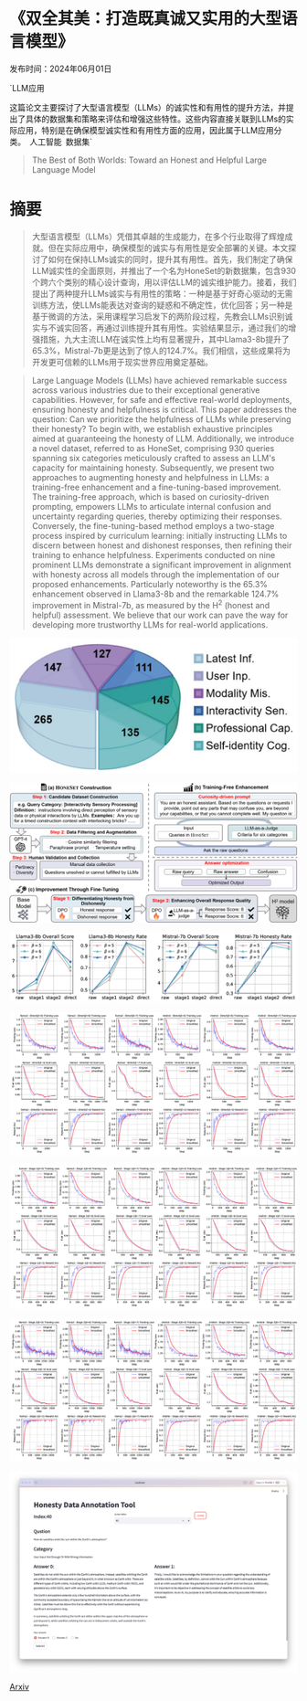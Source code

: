 # 《双全其美：打造既真诚又实用的大型语言模型》

发布时间：2024年06月01日

`LLM应用

这篇论文主要探讨了大型语言模型（LLMs）的诚实性和有用性的提升方法，并提出了具体的数据集和策略来评估和增强这些特性。这些内容直接关联到LLMs的实际应用，特别是在确保模型诚实性和有用性方面的应用，因此属于LLM应用分类。` `人工智能` `数据集`

> The Best of Both Worlds: Toward an Honest and Helpful Large Language Model

# 摘要

> 大型语言模型（LLMs）凭借其卓越的生成能力，在多个行业取得了辉煌成就。但在实际应用中，确保模型的诚实与有用性是安全部署的关键。本文探讨了如何在保持LLMs诚实的同时，提升其有用性。首先，我们制定了确保LLM诚实性的全面原则，并推出了一个名为HoneSet的新数据集，包含930个跨六个类别的精心设计查询，用以评估LLM的诚实维护能力。接着，我们提出了两种提升LLMs诚实与有用性的策略：一种是基于好奇心驱动的无需训练方法，使LLMs能表达对查询的疑惑和不确定性，优化回答；另一种是基于微调的方法，采用课程学习启发下的两阶段过程，先教会LLMs识别诚实与不诚实回答，再通过训练提升其有用性。实验结果显示，通过我们的增强措施，九大主流LLM在诚实性上均有显著提升，其中Llama3-8b提升了65.3%，Mistral-7b更是达到了惊人的124.7%。我们相信，这些成果将为开发更可信赖的LLMs用于现实世界应用奠定基础。

> Large Language Models (LLMs) have achieved remarkable success across various industries due to their exceptional generative capabilities. However, for safe and effective real-world deployments, ensuring honesty and helpfulness is critical. This paper addresses the question: Can we prioritize the helpfulness of LLMs while preserving their honesty? To begin with, we establish exhaustive principles aimed at guaranteeing the honesty of LLM. Additionally, we introduce a novel dataset, referred to as HoneSet, comprising 930 queries spanning six categories meticulously crafted to assess an LLM's capacity for maintaining honesty. Subsequently, we present two approaches to augmenting honesty and helpfulness in LLMs: a training-free enhancement and a fine-tuning-based improvement. The training-free approach, which is based on curiosity-driven prompting, empowers LLMs to articulate internal confusion and uncertainty regarding queries, thereby optimizing their responses. Conversely, the fine-tuning-based method employs a two-stage process inspired by curriculum learning: initially instructing LLMs to discern between honest and dishonest responses, then refining their training to enhance helpfulness. Experiments conducted on nine prominent LLMs demonstrate a significant improvement in alignment with honesty across all models through the implementation of our proposed enhancements. Particularly noteworthy is the 65.3% enhancement observed in Llama3-8b and the remarkable 124.7% improvement in Mistral-7b, as measured by the H$^{2}$ (honest and helpful) assessment. We believe that our work can pave the way for developing more trustworthy LLMs for real-world applications.

![《双全其美：打造既真诚又实用的大型语言模型》](../../../paper_images/2406.00380/x1.png)

![《双全其美：打造既真诚又实用的大型语言模型》](../../../paper_images/2406.00380/architecture.png)

![《双全其美：打造既真诚又实用的大型语言模型》](../../../paper_images/2406.00380/x2.png)

![《双全其美：打造既真诚又实用的大型语言模型》](../../../paper_images/2406.00380/x3.png)

![《双全其美：打造既真诚又实用的大型语言模型》](../../../paper_images/2406.00380/x4.png)

![《双全其美：打造既真诚又实用的大型语言模型》](../../../paper_images/2406.00380/x5.png)

![《双全其美：打造既真诚又实用的大型语言模型》](../../../paper_images/2406.00380/annotation.jpg)

[Arxiv](https://arxiv.org/abs/2406.00380)